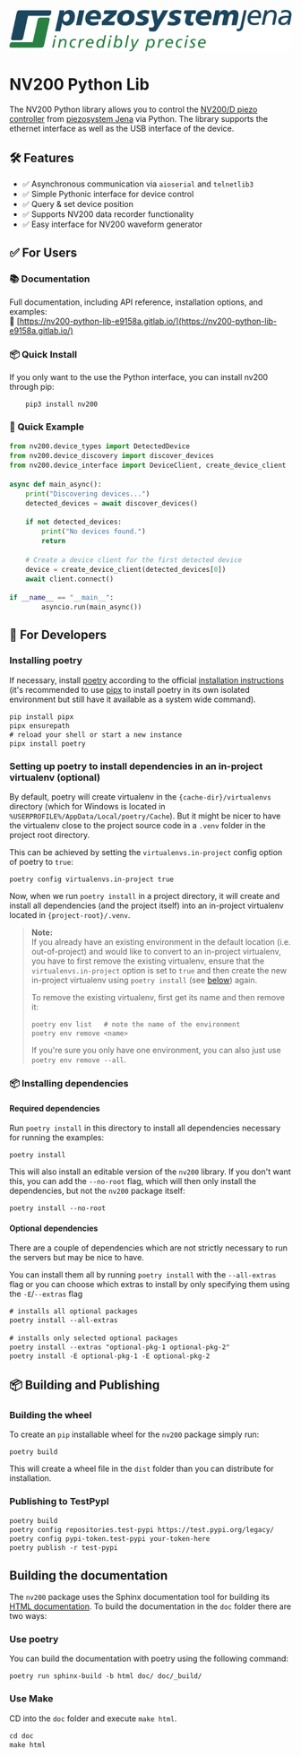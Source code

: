 ![logo](doc/_static/piezosystem_logo.svg)

# NV200 Python Lib

The NV200 Python library allows you to control the [NV200/D piezo controller](https://www.piezosystem.com/product/nv-200-d-compact-amplifier/) from [piezosystem Jena](https://www.piezosystem.com) via Python.
The library supports the ethernet interface as well as the USB interface of the device.

## 🛠 Features

- ✅ Asynchronous communication via `aioserial` and `telnetlib3`
- ✅ Simple Pythonic interface for device control
- ✅ Query & set device position
- ✅ Supports NV200 data recorder functionality
- ✅ Easy interface for NV200 waveform generator


## ✅ For Users

### 📚 Documentation 


Full documentation, including API reference, installation options, and examples:  
🔗 [https://nv200-python-lib-e9158a.gitlab.io/](https://nv200-python-lib-e9158a.gitlab.io/)

### 📦 Quick Install

If you only want to the use the Python interface, you can install nv200 through pip:

```shell
    pip3 install nv200
```

### 🧪 Quick Example

```python
from nv200.device_types import DetectedDevice
from nv200.device_discovery import discover_devices
from nv200.device_interface import DeviceClient, create_device_client

async def main_async():
    print("Discovering devices...")
    detected_devices = await discover_devices()
    
    if not detected_devices:
        print("No devices found.")
        return

    # Create a device client for the first detected device
    device = create_device_client(detected_devices[0])
    await client.connect()

if __name__ == "__main__":
        asyncio.run(main_async())
```

## 🔧 For Developers

### Installing poetry

If necessary, install [poetry] according to the official [installation instructions](https://python-poetry.org/docs/#installation) 
(it's recommended to use [pipx](https://github.com/pypa/pipx) to install poetry in its own isolated environment but still have
it available as a system wide command).

```shell
pip install pipx
pipx ensurepath
# reload your shell or start a new instance
pipx install poetry
```

### Setting up poetry to install dependencies in an in-project virtualenv (optional)

By default, poetry will create virtualenv in the `{cache-dir}/virtualenvs` directory 
(which for Windows is located in `%USERPROFILE%/AppData/Local/poetry/Cache`).
But it might be nicer to have the virtualenv close to the project source code in a 
`.venv` folder in the project root directory.

This can be achieved by setting the `virtualenvs.in-project` config option of poetry to `true`:

```shell
poetry config virtualenvs.in-project true
```

Now, when we run `poetry install` in a project directory, it will create and install all dependencies 
(and the project itself) into an in-project virtualenv located in `{project-root}/.venv`.

> **Note:**  
> If you already have an existing environment in the default location (i.e. out-of-project) and would like to convert to an in-project virtualenv, you have to first remove the existing virtualenv, ensure that the `virtualenvs.in-project` option is set to `true` and then create the new in-project virtualenv using `poetry install` (see [below](#installing-dependencies)) again.
> 
> To remove the existing virtualenv, first get its name and then remove it:
> 
> ```shell
> poetry env list   # note the name of the environment
> poetry env remove <name>
> ```
> 
> If you're sure you only have one environment, you can also just use `poetry env remove --all`.

### 📦 Installing dependencies

#### Required dependencies

Run `poetry install` in this directory to install all dependencies necessary for running the 
examples:

```shell
poetry install
```

This will also install an editable version of the `nv200` library. If you don't want this, you can add the `--no-root` flag, which will then only install the dependencies, but not the `nv200` package itself:

```shell
poetry install --no-root
```

#### Optional dependencies

There are a couple of dependencies which are not strictly necessary to run the servers but may be nice to have.

You can install them all by running `poetry install` with the `--all-extras` flag or you can choose which extras to install by only specifying them using the `-E`/`--extras` flag

```shell
# installs all optional packages
poetry install --all-extras

# installs only selected optional packages
poetry install --extras "optional-pkg-1 optional-pkg-2"
poetry install -E optional-pkg-1 -E optional-pkg-2
```

## 📦 Building and Publishing

### Building the wheel

To create an `pip` installable wheel for the `nv200` package simply run:

```shell
poetry build
```

This will create a wheel file in the `dist` folder than you can distribute for installation.

### Publishing to TestPypI

```shell
poetry build
poetry config repositories.test-pypi https://test.pypi.org/legacy/
poetry config pypi-token.test-pypi your-token-here
poetry publish -r test-pypi
```

## Building the documentation

The `nv200` package uses the Sphinx documentation tool for building its [HTML documentation](https://nv200-python-lib-e9158a.gitlab.io/). To build the documentation in the `doc` folder there are two ways:

### Use poetry

You can build the documentation with poetry using the following command:

```shell
poetry run sphinx-build -b html doc/ doc/_build/
```

### Use Make

CD into the `doc` folder and execute `make html`.

```shell
cd doc
make html
```

[poetry]: https://python-poetry.org/
